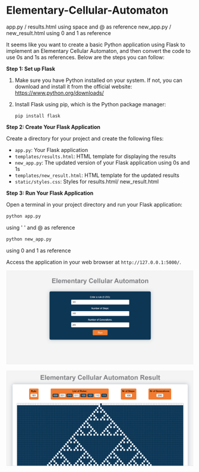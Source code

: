 # Elementary-Cellular-Automaton

app.py / results.html using space and @ as reference
new_app.py / new_result.html using 0 and 1 as reference

It seems like you want to create a basic Python application using Flask to implement an Elementary Cellular Automaton, and then convert the code to use 0s and 1s as references. Below are the steps you can follow:

**Step 1: Set up Flask**
1. Make sure you have Python installed on your system. If not, you can download and install it from the official website: https://www.python.org/downloads/

2. Install Flask using pip, which is the Python package manager:
   
   ```
   pip install flask
   ```

**Step 2: Create Your Flask Application**

Create a directory for your project and create the following files:

- `app.py`: Your Flask application
- `templates/results.html`: HTML template for displaying the results
- `new_app.py`: The updated version of your Flask application using 0s and 1s
- `templates/new_result.html`: HTML template for the updated results
- `static/styles.css`: Styles for results.html/ new_result.html

**Step 3: Run Your Flask Application**

Open a terminal in your project directory and run your Flask application:

```bash
python app.py 
```
using ' ' and @ as reference

```bash
python new_app.py 
```
using 0 and 1 as reference

Access the application in your web browser at `http://127.0.0.1:5000/`.


![First page](https://github.com/IuliaVrabie/Elementary-Cellular-Automaton/blob/6d4bfcfa1df649787e6723b31fab8cf56e76a5e8/1.png)

![Second page](https://github.com/IuliaVrabie/Elementary-Cellular-Automaton/blob/6d4bfcfa1df649787e6723b31fab8cf56e76a5e8/2.png)

